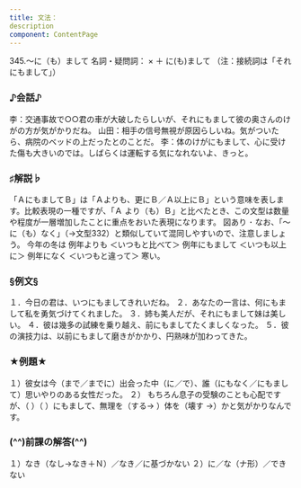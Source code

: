 ```yaml
---
title: 文法：
description
component: ContentPage
---
```



345.～に（も）まして
名詞・疑問詞： × ＋ に(も)まして
（注：接続詞は「それにもまして」）
### ♪会話♪
李：交通事故で○○君の車が大破したらしいが、それにもまして彼の奥さんのけがの方が気がかりだね。 山田：相手の信号無視が原因らしいね。気がついたら、病院のベッドの上だったとのことだ。
李：体のけがにもまして、心に受けた傷も大きいのでは。しばらくは運転する気になれないよ、きっと。
### ♯解説♭
「ＡにもましてＢ」は「Ａよりも、更にＢ／Ａ以上にＢ」という意味を表します。比較表現の一種ですが、「Ａ より（も）Ｂ」と比べたとき、この文型は数量や程度が一層増加したことに重点をおいた表現になります。
図あり ･ なお、「～に（も）なく」（→文型332）と類似していて混同しやすいので、注意しましょう。
今年の冬は 例年よりも ＜いつもと比べて＞
例年にもまして ＜いつも以上に＞ 例年になく ＜いつもと違って＞
寒い。
### §例文§
１．今日の君は、いつにもましてきれいだね。
２．あなたの一言は、何にもまして私を勇気づけてくれました。
３．姉も美人だが、それにもまして妹は美しい。
４．彼は幾多の試練を乗り越え、前にもましてたくましくなった。
５．彼の演技力は、以前にもまして磨きがかかり、円熟味が加わってきた。
### ★例題★
１）彼女は今（まで／までに）出会った中（に／で）、誰（にもなく／にもまして）思いやりのある女性だった。
２） もちろん息子の受験のことも心配ですが、（ ）（ ）にもまして、無理を（する→ ）体を（壊す
→）かと気がかりなんです。
### (^^)前課の解答(^^)
１）なき（なし→なき＋Ｎ）／なき／に基づかない
２）に／な（ナ形）／できない
